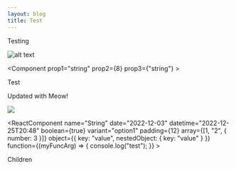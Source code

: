 ```yaml
---
layout: blog
title: Test
---
```



T﻿esting

![alt text](img_20220326_175845.jpg "Title")

<Component prop1="string" prop2={8} prop3={"string"} >

Test

</Component>

Updated with Meow!

![](Screenshot%202022-12-19%20at%2012.42.44.png "")

<ReactComponent name="String" date="2022-12-03" datetime="2022-12-25T20:48" boolean={true} variant="option1" padding={12} array={[1, "2", { number: 3 }]} object={{ key: "value", nestedObject: { key: "value" } }} function={(myFuncArg) => { console.log("test"); }} >

Children

</ReactComponent>

